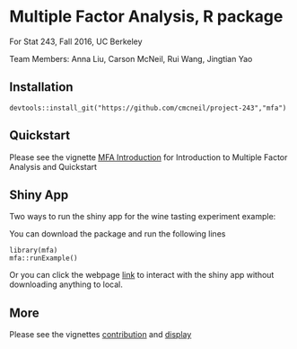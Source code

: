 Multiple Factor Analysis, R package
===================================
For Stat 243, Fall 2016, UC Berkeley

Team Members: Anna Liu, Carson McNeil, Rui Wang, Jingtian Yao

Installation
------------
```{r}
devtools::install_git("https://github.com/cmcneil/project-243","mfa")
```

Quickstart
-----------
Please see the vignette [MFA Introduction](https://github.com/cmcneil/project-243/blob/master/mfa/vignettes/mfa_intro.Rmd) for Introduction to Multiple Factor Analysis and Quickstart

Shiny App
---------
Two ways to run the shiny app for the wine tasting experiment example:

You can download the package and run the following lines
```{r}
library(mfa)
mfa::runExample()
```
Or you can click the webpage [link](https://liuanna.shinyapps.io/wines_app/) to interact with the shiny app without downloading anything to local.

More
----
Please see the vignettes [contribution](https://github.com/cmcneil/project-243/blob/master/mfa/vignettes/exploring_contributions.Rmd) and [display](https://github.com/cmcneil/project-243/blob/master/mfa/vignettes/display.Rmd)

